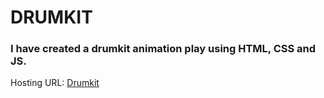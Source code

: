 # DRUMKIT

### I have created a drumkit animation play using HTML, CSS and JS.

Hosting URL: [Drumkit](https://gaaros.github.io/DRUMKIT/)
